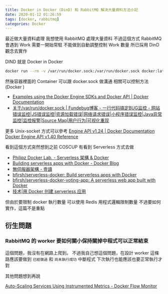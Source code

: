 ```yaml
---
title: Docker in Docker (DinD) 和 RabbitMQ 解決大量資料方法小記
date: 2020-01-12 01:26:59
tags: [docker, rabbitmq]
categories: Docker
---
```


最近做大量資料處理
我想使用 RabbitMQ 處理大量資料
不過這個方式 RabbitMQ 會遇到 Work 需要一開始常駐
不能做到自動調整控制 Work 數量
所已採用 DinD 觀念去實作

<!--more-->

DIND 就是 Docker in Docker
```bash
docker run --rm -v /var/run/docker.sock:/var/run/docker.sock docker:latest version
```

然後容器裡面的 Container 可以跟 docker.sock 做溝通
相關可以控制方法 (Docker )

* [Examples using the Docker Engine SDKs and Docker API | Docker Documentation](https://docs.docker.com/develop/sdk/examples/)
* [关于/var/run/docker.sock | Fundebug博客 - 一行代码搞定BUG监控 - 网站错误监控|JS错误监控|资源加载错误|网络请求错误|小程序错误监控|Java异常监控|监控报警|Source Map|用户行为|可视化重现](https://blog.fundebug.com/2017/04/17/about-docker-sock/)

更多 Unix-socket 方式可以參考
[Engine API v1.24 | Docker Documentation](https://docs.docker.com/engine/api/v1.24/)
[Docker Engine API v1.40 Reference](https://docs.docker.com/engine/api/v1.40/)

看到這個方式突然想到之前 COSCUP 有看到 Serverless 方式去做

* [Philipz Docker Lab. - Serverless 架構 & Docker](https://philipz.github.io/serverless.html)
* [Building serverless apps with Docker - Docker Blog](https://www.docker.com/blog/building-serverless-apps-with-docker/)
* [無伺服器架構 - 壹讀](https://read01.com/RRQMLQ.html)
* [bfirsh/serverless-docker: Build serverless apps with Docker](https://github.com/bfirsh/serverless-docker)
* [bfirsh/serverless-docker-voting-app: A serverless web app built with Docker](https://github.com/bfirsh/serverless-docker-voting-app)
* [技术|用 Docker 创建 serverless 应用](https://linux.cn/article-7525-1.html)

但由於要限制 docker 執行數量
可以使用 Redis 用程式邏輯限制數量
不過要如何實作，這篇不是重點

## 衍生問題

### RabbitMQ 的 worker 要如何關小保持關掉中程式可以正常結束

這個問題，我沒有在網路上爬到。
不過我自己想這個問題，在設計 worker 這條路應該要做到 `已經做過` 和 `尚未執行成功` 中斷程式
下次執行也能應該也要正常執行才對


其他問題想到再說


[Auto-Scaling Services Using Instrumented Metrics - Docker Flow Monitor](https://monitor.dockerflow.com/auto-scaling/)